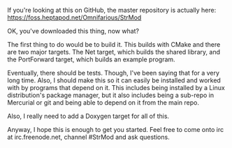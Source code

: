 If you're looking at this on GitHub, the master repository is actually
here: https://foss.heptapod.net/Omnifarious/StrMod

OK, you've downloaded this thing, now what?

The first thing to do would be to build it.  This builds with CMake and
there are two major targets.  The Net target, which builds the shared
library, and the PortForward target, which builds an example program.

Eventually, there should be tests.  Though, I've been saying that for a
very long time.  Also, I should make this so it can easily be installed
and worked with by programs that depend on it.  This includes being
installed by a Linux distribution's package manager, but it also
includes being a sub-repo in Mercurial or git and being able to depend
on it from the main repo.

Also, I really need to add a Doxygen target for all of this.

Anyway, I hope this is enough to get you started.  Feel free to come
onto irc at irc.freenode.net, channel #StrMod and ask questions.
